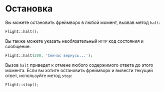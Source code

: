 # Остановка

Вы можете остановить фреймворк в любой момент, вызвав метод `halt`:

```php
Flight::halt();
```

Вы также можете указать необязательный `HTTP` код состояния и сообщение:

```php
Flight::halt(200, 'Сейчас вернусь...');
```

Вызов `halt` приведет к отмене любого содержимого ответа до этого момента. Если вы хотите остановить
фреймворк и вывести текущий ответ, используйте метод `stop`:

```php
Flight::stop();
```